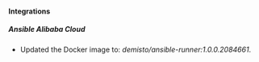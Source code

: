 
#### Integrations

##### Ansible Alibaba Cloud

- Updated the Docker image to: *demisto/ansible-runner:1.0.0.2084661*.